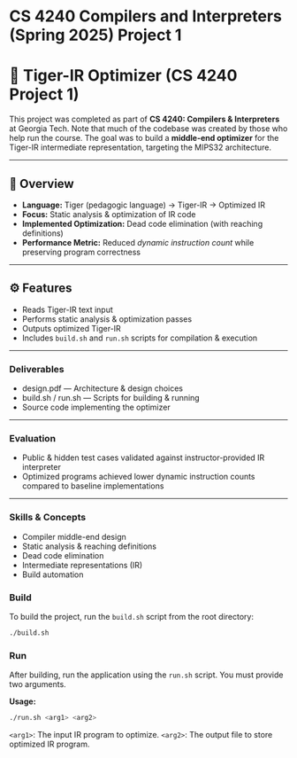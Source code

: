 # CS 4240 Compilers and Interpreters (Spring 2025) Project 1

# 📝 Tiger-IR Optimizer (CS 4240 Project 1)

This project was completed as part of **CS 4240: Compilers & Interpreters** at Georgia Tech. Note that much of the codebase was created by those who help run the course.
The goal was to build a **middle-end optimizer** for the Tiger-IR intermediate representation, targeting the MIPS32 architecture.

---

## 📖 Overview

- **Language:** Tiger (pedagogic language) → Tiger-IR → Optimized IR  
- **Focus:** Static analysis & optimization of IR code  
- **Implemented Optimization:** Dead code elimination (with reaching definitions)  
- **Performance Metric:** Reduced *dynamic instruction count* while preserving program correctness  

---

## ⚙️ Features

- Reads Tiger-IR text input  
- Performs static analysis & optimization passes  
- Outputs optimized Tiger-IR  
- Includes `build.sh` and `run.sh` scripts for compilation & execution  

---

### Deliverables

- design.pdf — Architecture & design choices
- build.sh / run.sh — Scripts for building & running
- Source code implementing the optimizer

---

### Evaluation

- Public & hidden test cases validated against instructor-provided IR interpreter
- Optimized programs achieved lower dynamic instruction counts compared to baseline implementations

---

### Skills & Concepts

- Compiler middle-end design
- Static analysis & reaching definitions
- Dead code elimination
- Intermediate representations (IR)
- Build automation

### Build

To build the project, run the `build.sh` script from the root directory:

```sh
./build.sh
```

### Run

After building, run the application using the `run.sh` script. You must provide two arguments.

**Usage:**

```sh
./run.sh <arg1> <arg2>
```

`<arg1>`: The input IR program to optimize.
`<arg2>`: The output file to store optimized IR program.